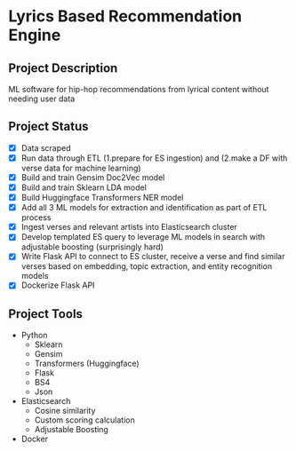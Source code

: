 # Lyrics Based Recommendation Engine

## Project Description
ML software for hip-hop recommendations from lyrical content without needing user data

## Project Status
- [x] Data scraped
- [x] Run data through ETL (1.prepare for ES ingestion) and (2.make a DF with verse data for machine learning)
- [x] Build and train Gensim Doc2Vec model
- [x] Build and train Sklearn LDA model
- [x] Build Huggingface Transformers NER model
- [x] Add all 3 ML models for extraction and identification as part of ETL process
- [x] Ingest verses and relevant artists into Elasticsearch cluster
- [x] Develop templated ES query to leverage ML models in search with adjustable boosting (surprisingly hard)
- [x] Write Flask API to connect to ES cluster, receive a verse and find similar verses based on embedding, topic extraction, and entity recognition models
- [x] Dockerize Flask API

## Project Tools
- Python
  - Sklearn
  - Gensim
  - Transformers (Huggingface)
  - Flask
  - BS4
  - Json
- Elasticsearch
  - Cosine similarity
  - Custom scoring calculation
  - Adjustable Boosting
- Docker